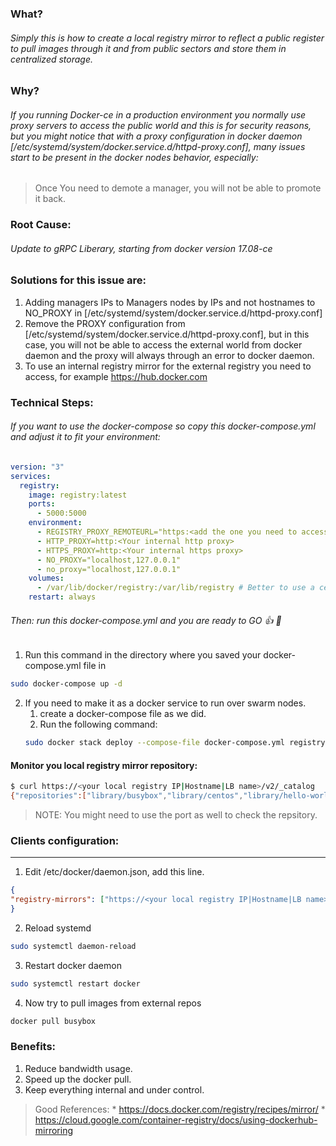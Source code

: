 ### What?
###### Simply this is how to create a local registry mirror to reflect a public register to pull images through it and from public sectors and store them in centralized storage.

### Why?
###### If you running Docker-ce in a production environment you normally use proxy servers to access the public world and this is for security reasons, but you might notice that with a proxy configuration in docker daemon [/etc/systemd/system/docker.service.d/httpd-proxy.conf], many issues start to be present in the docker nodes behavior, especially:
> Once You need to demote a manager, you will not be able to promote it back.

### Root Cause:
###### Update to gRPC Liberary, starting from docker version 17.08-ce

### Solutions for this issue are:
1. Adding managers IPs to Managers nodes by IPs and not hostnames to NO_PROXY in [/etc/systemd/system/docker.service.d/httpd-proxy.conf]
2. Remove the PROXY configuration from [/etc/systemd/system/docker.service.d/httpd-proxy.conf], but in this case, you will not be able to access the external world from docker daemon and the proxy will always through an error to docker daemon.
3. To use an internal registry mirror for the external registry you need to access, for example https://hub.docker.com

### Technical Steps:
###### If you want to use the docker-compose so copy this docker-compose.yml and adjust it to fit your environment:
```yaml
version: "3"
services:
  registry:
    image: registry:latest
    ports:
      - 5000:5000
    environment:
      - REGISTRY_PROXY_REMOTEURL="https:<add the one you need to access>"
      - HTTP_PROXY=http:<Your internal http proxy>
      - HTTPS_PROXY=http:<Your internal https proxy>
      - NO_PROXY="localhost,127.0.0.1"
      - no_proxy="localhost,127.0.0.1"
    volumes:
      - /var/lib/docker/registry:/var/lib/registry # Better to use a centerlaized storage
    restart: always
```
###### Then: run this docker-compose.yml and you are ready to GO :+1: :metal:
1. Run this command in the directory where you saved your docker-compose.yml file in
```bash
sudo docker-compose up -d
```
2. If you need to make it as a docker service to run over swarm nodes.
    1. create a docker-compose file as we did.
    2. Run the following command:
    ```bash
    sudo docker stack deploy --compose-file docker-compose.yml registry
    ```

#### Monitor you local registry mirror repository:
```bash
$ curl https://<your local registry IP|Hostname|LB name>/v2/_catalog
{"repositories":["library/busybox","library/centos","library/hello-world"]}
```
> NOTE: You might need to use the port as well to check the repsitory.

### Clients configuration:
--------------------------------------
1. Edit /etc/docker/daemon.json, add this line.
```json
{
"registry-mirrors": ["https://<your local registry IP|Hostname|LB name>"]
}
```
2. Reload systemd
```bash
sudo systemctl daemon-reload
```
3. Restart docker daemon
```bash
sudo systemctl restart docker
```
4. Now try to pull images from external repos
```bash
docker pull busybox
```

### Benefits:
1. Reduce bandwidth usage.
2. Speed up the docker pull.
3. Keep everything internal and under control.

> Good References:
    *  https://docs.docker.com/registry/recipes/mirror/
    *  https://cloud.google.com/container-registry/docs/using-dockerhub-mirroring
